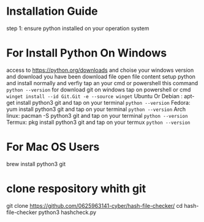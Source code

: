 # Installation Guide
step 1: ensure python installed on your operation system
# For Install Python On Windows
access to https://python.org/downloads and choise your windows version and download you have been download file open file content setup python and install normally and verfiy  tap an your cmd or powershell this command `python --version` for download git on windows tap on powershell or cmd ` winget install --id Git.Git -e --source winget `
Ubuntu Or Debian : apt-get install python3 git and tap on your terminal `python --version`
Fedora: yum install python3 git and tap on your terminal `python --version`
Arch linux: pacman -S python3 git and tap on your terminal `python --version`
Termux: pkg install python3 git and tap on your termux `python --version`
# For Mac OS Users
brew install python3 git
# clone respository whith git
git clone https://github.com/0625963141-cyber/hash-file-checker/
cd hash-file-checker
python3 hashcheck.py
